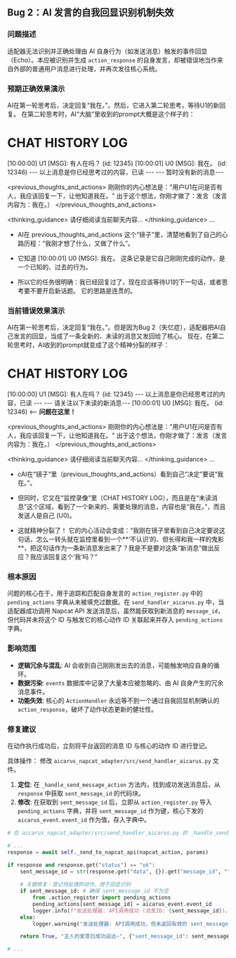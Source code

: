 ## **Bug 2：AI 发言的自我回显识别机制失效**

### **问题描述**

适配器无法识别并正确处理由 AI 自身行为（如发送消息）触发的事件回显（Echo）。本应被识别并生成 `action_response` 的自身发言，却被错误地当作来自外部的普通用户消息进行处理，并再次发往核心系统。

### **预期正确效果演示**
AI在第一轮思考后，决定回复“我在。”。然后，它进入第二轮思考，等待U1的新回复。
在第二轮思考时，AI“大脑”里收到的prompt大概是这个样子的：

# CHAT HISTORY LOG
[10:00:00] U1 [MSG]: 有人在吗？ (id: 12345)
[10:00:01] U0 [MSG]: 我在。 (id: 12346)
--- 以上消息是你已经思考过的内容，已读 ---
--- 暂时没有新的消息---

<previous_thoughts_and_actions>
刚刚你的内心想法是："用户U1在问是否有人，我应该回复一下，让他知道我在。"
出于这个想法，你刚才做了：发言（发言内容为：我在。）
</previous_thoughts_and_actions>

<thinking_guidance>
请仔细阅读当前聊天内容...
</thinking_guidance>
...

- AI在 previous_thoughts_and_actions 这个“镜子”里，清楚地看到了自己的心路历程：“我刚才想了什么，又做了什么”。

- 它知道 [10:00:01] U0 [MSG]: 我在。 这条记录是它自己刚刚完成的动作，是一个已知的、过去的行为。

- 所以它的任务很明确：我已经回复过了，现在应该等待U1的下一句话，或者思考要不要开启新话题。 它的思路是连贯的。

### **当前错误效果演示**

AI在第一轮思考后，决定回复“我在。”。但是因为Bug 2（失忆症），适配器把AI自己发言的回显，当成了一条全新的、未读的消息又发回给了核心。
现在，在第二轮思考时，AI收到的prompt就变成了这个精神分裂的样子：

# CHAT HISTORY LOG
[10:00:00] U1 [MSG]: 有人在吗？ (id: 12345)
--- 以上消息是你已经思考过的内容，已读 ---
--- 请关注以下未读的新消息---
[10:00:01] U0 [MSG]: 我在。 (id: 12346)  <-- **问题在这里！**

<previous_thoughts_and_actions>
刚刚你的内心想法是："用户U1在问是否有人，我应该回复一下，让他知道我在。"
出于这个想法，你刚才做了：发言（发言内容为：我在。）
</previous_thoughts_and_actions>

<thinking_guidance>
请仔细阅读当前聊天内容...
</thinking_guidance>
...

- cAI在“镜子”里（previous_thoughts_and_actions）看到自己“决定”要说“我在。”。

- 但同时，它又在“监控录像”里（CHAT HISTORY LOG），而且是在“未读消息”这个区域，看到了一个新来的、需要处理的消息，内容也是“我在。”，而且发送人是自己 (U0)。

- 这就精神分裂了！ 它的内心活动会变成：“我刚在镜子里看到自己决定要说这句话，怎么一转头就在监控里看到一个**‘不认识’的、但长得和我一样的鬼影**，把这句话作为一条新消息发出来了？我是不是要对这条“新消息”做出反应？我应该回复这个‘我’吗？”

### **根本原因**

问题的核心在于，用于追踪和匹配自身发言的 `action_register.py` 中的 `pending_actions` 字典从未被填充过数据。在 `send_handler_aicarus.py` 中，当适配器成功调用 Napcat API 发送消息后，虽然能获取到新消息的 `message_id`，但代码并未将这个 ID 与触发它的核心动作 ID 关联起来并存入 `pending_actions` 字典。

### **影响范围**

*   **逻辑冗余与混乱**: AI 会收到自己刚刚发出去的消息，可能触发响应自身的循环。
*   **数据污染**: `events` 数据库中记录了大量本应被忽略的、由 AI 自身产生的冗余消息事件。
*   **功能失效**: 核心的 `ActionHandler` 永远等不到一个通过自我回显机制确认的 `action_response`，破坏了动作状态更新的健壮性。

### **修复建议**

在动作执行成功后，立刻将平台返回的消息 ID 与核心的动作 ID 进行登记。

具体操作：
修改 `aicarus_napcat_adapter/src/send_handler_aicarus.py` 文件。

1.  **定位**: 在 `_handle_send_message_action` 方法内，找到成功发送消息后，从 `response` 中获取 `sent_message_id` 的代码块。
2.  **修改**: 在获取到 `sent_message_id` 后，立即从 `action_register.py` 导入 `pending_actions` 字典，并将 `sent_message_id` 作为键，核心下发的 `aicarus_event.event_id` 作为值，存入字典中。

```python
# 在 aicarus_napcat_adapter/src/send_handler_aicarus.py 的 _handle_send_message_action 中

# ...
response = await self._send_to_napcat_api(napcat_action, params)

if response and response.get("status") == "ok":
    sent_message_id = str(response.get("data", {}).get("message_id", ""))
      
    # 关键修复：登记待处理的动作，用于回显识别
    if sent_message_id: # 确保 sent_message_id 不为空
        from .action_register import pending_actions
        pending_actions[sent_message_id] = aicarus_event.event_id
        logger.info(f"发送处理器: API调用成功 (消息ID: {sent_message_id})。已登记用于回显识别。")
    else:
        logger.warning("发送处理器: API调用成功，但未返回有效的 sent_message_id，无法登记用于回显。")

    return True, "主人的爱意已成功送达~", {"sent_message_id": sent_message_id}

# ...
